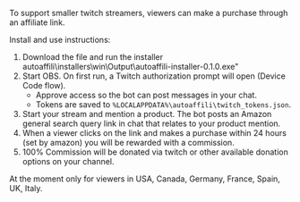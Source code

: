 To support smaller twitch streamers, viewers can make a purchase through an affiliate link. 

Install and use instructions:
1) Download the file and run the installer autoaffili\installers\win\Output\autoaffili-installer-0.1.0.exe"
2) Start OBS. On first run, a Twitch authorization prompt will open (Device Code flow).
   - Approve access so the bot can post messages in your chat.
   - Tokens are saved to `%LOCALAPPDATA%\autoaffili\twitch_tokens.json`.
3) Start your stream and mention a product. The bot posts an Amazon general search query link in chat that relates to your product mention.
4) When a viewer clicks on the link and makes a purchase within 24 hours (set by amazon) you will be rewarded with a commission.
5) 100% Commission will be donated via twitch or other available donation options on your channel.

At the moment only for viewers in USA, Canada, Germany, France, Spain, UK, Italy.
